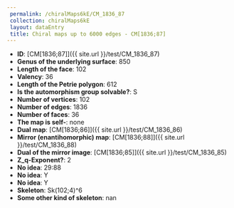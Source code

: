 ```yaml
--- 
 permalink: /chiralMaps6kE/CM_1836_87 
 collection: chiralMaps6kE
 layout: dataEntry
 title: Chiral maps up to 6000 edges - CM[1836;87]
---
```


- **ID**: [CM[1836;87]]({{ site.url }}/test/CM_1836_87)
- **Genus of the underlying surface**: 850
- **Length of the face**: 102
- **Valency**: 36
- **Length of the Petrie polygon**: 612
- **Is the automorphism group solvable?**: S
- **Number of vertices**: 102
- **Number of edges**: 1836
- **Number of faces**: 36
- **The map is self-**: none
- **Dual map**: [CM[1836;86]]({{ site.url }}/test/CM_1836_86)
- **Mirror (enantihomorphic) map**: [CM[1836;88]]({{ site.url }}/test/CM_1836_88)
- **Dual of the mirror image**: [CM[1836;85]]({{ site.url }}/test/CM_1836_85)
- **Z_q-Exponent?**: 2
- **No idea**:  29:88
- **No idea**: Y
- **No idea**: Y
- **Skeleton**: Sk(102;4)^6
- **Some other kind of skeleton**: nan
